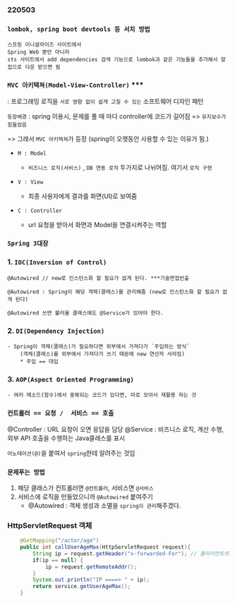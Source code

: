 ### 220503
### `lombok, spring boot devtools 등 서치 방법`
```
스프링 이니셜라이즈 사이트에서 
Spring Web 뿐만 아니라 
sts 사이트에서 add dependencies 검색 기능으로 lombok과 같은 기능들을 추가해서 알집으로 다운 받으면 됨 
```

### `MVC 아키텍쳐(Model-View-Controller)` *** 
: 프로그래밍 로직을 `서로 영향 없이 쉽게 고칠 수 있는` 소프트웨어 디자인 패턴 

`등장배경` : spring 이용시, 문제를 풀 때 마다 controller에 코드가 길어짐 => `유지보수가 힘들었음`

=> 그래서 `MVC 아키텍쳐`가 등장 (spring이 오랫동안 사용할 수 있는 이유가 됨.)

- `M : Model`
    - `비즈니스 로직(서비스)` , `DB 연동 로직` 두가지로 나뉘어짐. 여기서  `로직 구현`

- `V : View`
    - 최종 사용자에게 결과를 화면(UI)로 보여줌

- `C : Controller`
    - url 요청을 받아서 화면과 Model을 연결시켜주는 역할

### `Spring 3대장`
### 1. `IOC(Inversion of Control)` 
```
@Autowired // new로 인스턴스화 할 필요가 없게 된다. ***기술면접빈출

@Autowired : Spring이 해당 객체(클래스)를 관리해줌 (new로 인스턴스화 할 필요가 없게 된다) 

@Autowired 쓰면 불러올 클래스에도 @Service가 있어야 한다.
```


### 2. `DI(Dependency Injection)`
```
- Spring이 객체(클래스)가 필요하다면 외부에서 가져다가 `주입하는 방식`
    (객체(클래스)를 외부에서 가져다가 쓰기 때문에 new 연산자 사라짐)
    * 주입 == 대입
```

### 3. `AOP(Aspect Oriented Programming)`
```
- 여러 메소드(함수)에서 중복되는 코드가 있다면, 따로 모아서 재활용 하는 것 
```
### `컨트롤러 == 요청 /  서비스 == 호출 `
@Controller : URL 요청이 오면 응답을 담당
@Service : 비즈니스 로직, 계산 수행, 외부 API 호출을 수행하는 Java클래스를 표시

`어노테이션(@)`을 붙여서 `spring`한테 알려주는 것임

### `문제푸는 방법`
1. 해당 클래스가 컨트롤러면 `@컨트롤러`, 서비스면 `@서비스`
2. 서비스에 로직을 만들었으니까 `@Autowired` 붙여주기 
    -  @Autowired : 객체 생성과 소멸을 `spring이 관리`해주겠다.


### HttpServletRequest 객체
```java
	@GetMapping("/actor/age")
	public int callUserAgeMax(HttpServletRequest request){
		String ip = request.getHeader("x-forwarded-For"); // 클라이언트의 ip를 수집할 수 있다.
		if(ip == null) {
			ip = request.getRemoteAddr();
		}
		System.out.println("IP ====> " + ip);
		return service.getUserAgeMax();
	}
```